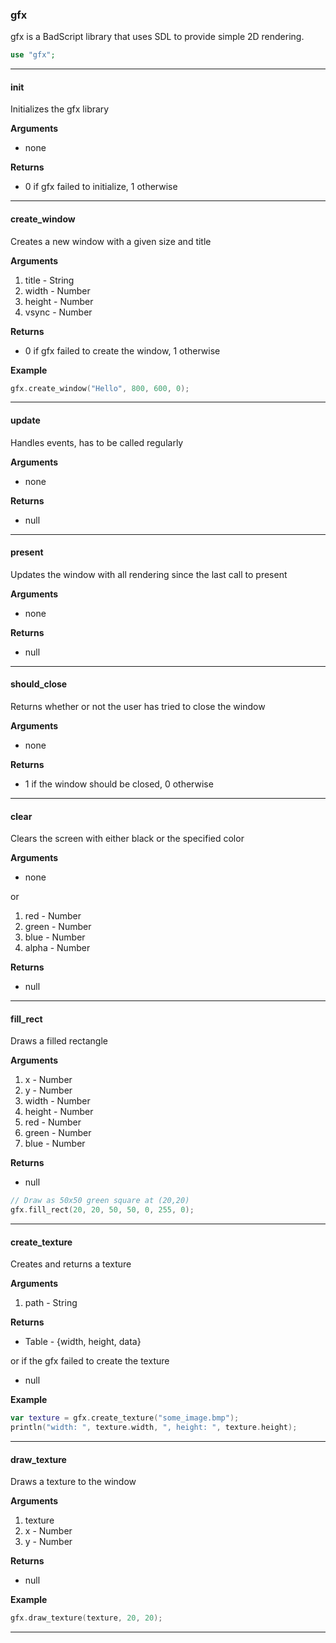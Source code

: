 ### gfx

gfx is a BadScript library that uses SDL to provide simple 2D rendering.

```php
use "gfx";
```

---

#### init

Initializes the gfx library

**Arguments**

- none

**Returns**

- 0 if gfx failed to initialize, 1 otherwise

---

#### create_window

Creates a new window with a given size and title

**Arguments**

1. title - String
2. width - Number
3. height - Number
4. vsync - Number

**Returns**

* 0 if gfx failed to create the window, 1 otherwise

**Example**

```swift
gfx.create_window("Hello", 800, 600, 0);
```

---

#### update

Handles events, has to be called regularly

**Arguments**

* none

**Returns**

* null

---

#### present

Updates the window with all rendering since the last call to present

**Arguments**

* none

**Returns**

* null

---

#### should_close

Returns whether or not the user has tried to close the window

**Arguments**

* none

**Returns**

* 1 if the window should be closed, 0 otherwise

---

#### clear

Clears the screen with either black or the specified color

**Arguments**

* none

or

1. red - Number
2. green - Number
3. blue - Number
4. alpha - Number

**Returns**

* null

---

#### fill_rect

Draws a filled rectangle

**Arguments**

1. x - Number
2. y - Number
3. width - Number
4. height - Number
5. red - Number
6. green - Number
7. blue - Number

**Returns**

* null

```swift
// Draw as 50x50 green square at (20,20)
gfx.fill_rect(20, 20, 50, 50, 0, 255, 0);
```

---

#### create_texture

Creates and returns a texture

**Arguments**

1. path - String

**Returns**

* Table - {width, height, data}

or if the gfx failed to create the texture

* null

**Example**

```swift
var texture = gfx.create_texture("some_image.bmp");
println("width: ", texture.width, ", height: ", texture.height);
```

---

#### draw_texture

Draws a texture to the window

**Arguments**

1. texture
2. x - Number
3. y - Number

**Returns**

* null

**Example**

```swift
gfx.draw_texture(texture, 20, 20);
```

---

